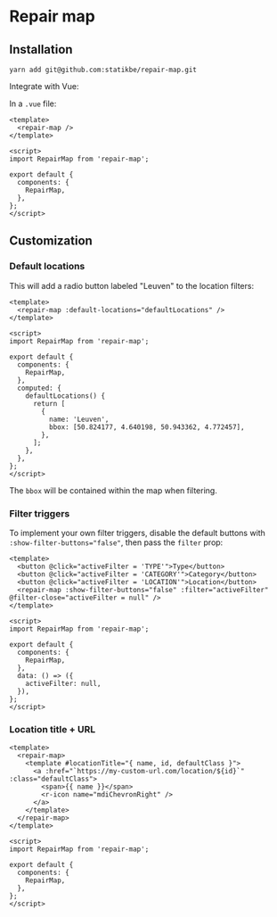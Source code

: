 # Repair map

## Installation

```
yarn add git@github.com:statikbe/repair-map.git
```

Integrate with Vue:

In a `.vue` file:

```vue
<template>
  <repair-map />
</template>

<script>
import RepairMap from 'repair-map';

export default {
  components: {
    RepairMap,
  },
};
</script>
```

## Customization

### Default locations

This will add a radio button labeled "Leuven" to the location filters:

```vue
<template>
  <repair-map :default-locations="defaultLocations" />
</template>

<script>
import RepairMap from 'repair-map';

export default {
  components: {
    RepairMap,
  },
  computed: {
    defaultLocations() {
      return [
        {
          name: 'Leuven',
          bbox: [50.824177, 4.640198, 50.943362, 4.772457],
        },
      ];
    },
  },
};
</script>
```

The `bbox` will be contained within the map when filtering.

### Filter triggers

To implement your own filter triggers, disable the default buttons with `:show-filter-buttons="false"`, then pass the `filter` prop:

```vue
<template>
  <button @click="activeFilter = 'TYPE'">Type</button>
  <button @click="activeFilter = 'CATEGORY'">Category</button>
  <button @click="activeFilter = 'LOCATION'">Location</button>
  <repair-map :show-filter-buttons="false" :filter="activeFilter" @filter-close="activeFilter = null" />
</template>

<script>
import RepairMap from 'repair-map';

export default {
  components: {
    RepairMap,
  },
  data: () => ({
    activeFilter: null,
  }),
};
</script>
```

### Location title + URL

```vue
<template>
  <repair-map>
    <template #locationTitle="{ name, id, defaultClass }">
      <a :href="`https://my-custom-url.com/location/${id}`" :class="defaultClass">
        <span>{{ name }}</span>
        <r-icon name="mdiChevronRight" />
      </a>
    </template>
  </repair-map>
</template>

<script>
import RepairMap from 'repair-map';

export default {
  components: {
    RepairMap,
  },
};
</script>
```
